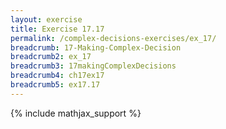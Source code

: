 ```yaml
---
layout: exercise
title: Exercise 17.17
permalink: /complex-decisions-exercises/ex_17/
breadcrumb: 17-Making-Complex-Decision
breadcrumb2: ex_17
breadcrumb3: 17makingComplexDecisions
breadcrumb4: ch17ex17
breadcrumb5: ex17.17
---
```


{% include mathjax_support %}
